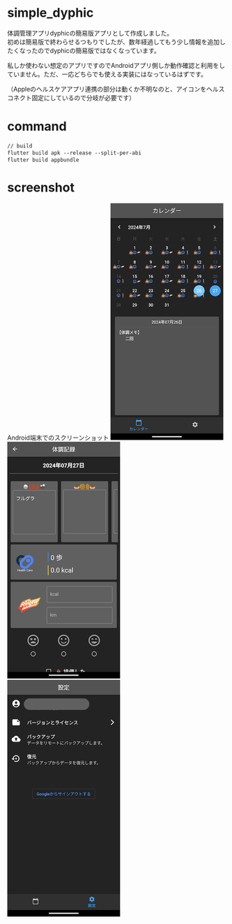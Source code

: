 # simple_dyphic
体調管理アプリdyphicの簡易版アプリとして作成しました。  
初めは簡易版で終わらせるつもりでしたが、数年経過してもう少し情報を追加したくなったのでdyphicの簡易版ではなくなっています。  

私しか使わない想定のアプリですのでAndroidアプリ側しか動作確認と利用をしていません。ただ、一応どちらでも使える実装にはなっているはずです。

（Appleのヘルスケアアプリ連携の部分は動くか不明なのと、アイコンをヘルスコネクト固定にしているので分岐が必要です）

# command
```
// build
flutter build apk --release --split-per-abi
flutter build appbundle
```

# screenshot
Android端末でのスクリーンショット
<img src="images/01_top_page.png" /> <img src="images/02_record_page.png" /> <img src="images/03_settings_page.png" />
